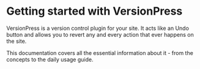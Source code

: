 # Getting started with VersionPress

VersionPress is a version control plugin for your site. It acts like an Undo button and allows you to revert any and every action that ever happens on the site.

This documentation covers all the essential information about it - from the concepts to 
the daily usage guide.